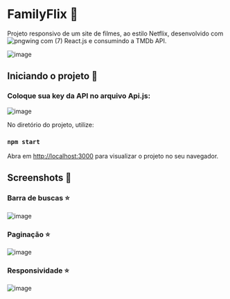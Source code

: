 # FamilyFlix 🎥

Projeto responsivo de um site de filmes, ao estilo Netflix, desenvolvido com ![pngwing com (7)](https://github.com/oliveiratales/movies-reactjs-api/assets/118945743/49d4e161-5da1-47e0-bda3-ad0acb7d67e7) React.js e consumindo a TMDb API.

![image](https://github.com/oliveiratales/movies-reactjs-api/assets/118945743/3501285d-37fd-445a-83ac-29822c840f1f)

## Iniciando o projeto 🎥

### Coloque sua key da API no arquivo Api.js:

![image](https://github.com/oliveiratales/movies-reactjs-api/assets/118945743/be95b67e-de35-4980-af72-e0191059dd73)

No diretório do projeto, utilize:

### `npm start`

Abra em [http://localhost:3000](http://localhost:3000) para visualizar o projeto no seu navegador.

## Screenshots 🎥

### Barra de buscas ⭐

![image](https://github.com/oliveiratales/movies-reactjs-api/assets/118945743/87734a6e-1ce1-4fc0-b5f7-f2c802517e9e)

### Paginação ⭐

![image](https://github.com/oliveiratales/movies-reactjs-api/assets/118945743/ac330c9c-bf5a-4826-bf83-0db6a999caf7)

### Responsividade ⭐

![image](https://github.com/oliveiratales/movies-reactjs-api/assets/118945743/55889d7f-61c0-400e-bfef-125467973f60)
